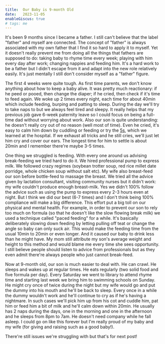```yaml
---
title:  Our Baby is 9-month Old
date:   2023-11-05
enableGiscus: true
# tags: me
---
```

It's been 9 months since I became a father. I still can't believe that the label "father" and myself are connected. The concept of "father" is always associated with my own father that I find it so hard to apply it to myself. Yet it doesn't really prevent me from doing all the things that fathers are supposed to do: taking baby to rhyme time every week; playing with him every day after work; changing nappies and feeding him. It's a hard work to be a father but I didn't escape from it and adapt into the new role relatively easily. It's just mentally I still don't consider myself as a "father" figure.

The first 4 weeks were quite tough. As first time parents, we don't know anything about how to keep a baby alive. It was pretty much reactionary: if he peed or pooed, then change the diaper; if he cried, then check if it's time to feed again. We woke up 2 times every night, each time for about 40min which include feeding, burping and patting to sleep. During the day we'll try to take naps to but we always feel tired and sleepy. It really helps that my previous job gave 6-week paternity leave so I could focus on being a full-time dad without worrying about work. Also our son is quite understanding: he doesn't really cry out of no reason (well most of time). Even he cried, it's easy to calm him down by cuddling or feeding or try the [5s](https://www.happiestbaby.com/blogs/baby/the-5-s-s-for-soothing-babies), which we learned at the hospital. If we exhaust all tricks and he still cries, we'll just let him cry and cover our ears. The longest time for him to settle is about 20min and I remember there're maybe 3-5 times.

One thing we struggled is feeding. With every one around us advising break-feeding we tried hard to do it. We hired professional pump to express milk. We followed crazy regimes (soybean trotter soup, red rice millet date porridge, whole chicken soup without salt etc). My wife also breast-feed our son before bottle-feed to massage the breast. We tried all the advice given by lactation consultant, visiting community nurses but it didn't work: my wife couldn't produce enough breast-milk. Yes we didn't 100% follow the advice such as using the pump to express every 2-3 hours even at night. But I think we did our best (6-7 times) and I don't think being 100% compliance will make a big difference. This effort put a big toll on our physical and mental health. For example, in order to prevent our son to rely too much on formula (so that he doesn't like the slow flowing break milk) we used a technique called "paced feeding" for a while. It's basically deliberately slowing down feeding by letting pulling off teat or change the angle so baby can only suck air. This would make the feeding time from the usual 10min to 20min or even longer. And it caused our baby to drink less than he might have. My mom still attribute my son's average weight and height to this method and would blame me every time she sees opportunity. I still believe people should listen to advice from professionals but as they even admit there're always people who just cannot break-feed.

Now at 9-month old, our son is much easier to deal with. He can crawl. He sleeps and wakes up at regular times. He eats regularly (two solid food and five formula per day). Every Saturday we went to library to attend rhyme time and starting last week we bring him to swimming schools on Sunday. He might cry once of twice during the night but my wife would go and put the dummy into his mouth and he'll be back to sleep. Every once in a while the dummy wouldn't work and he'll continue to cry as if he's having a nightmare. In such cases we'll pick him up from his cot and cuddle him, pat him or feed him a bit of milk and he'll calm down within 20min. He usually has 2 naps during the days, one in the morning and one in the afternoon and he sleeps from 8pm to 7am. He doesn't need company while he fall asleep. I could go on like this forever but I'm really proud of my baby and my wife (for giving and raising such as a good baby!).

There're still issues we're struggling with but that's for next post!
